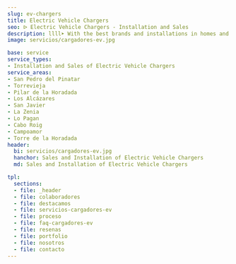 ```yaml
---
slug: ev-chargers
title: Electric Vehicle Chargers
seo: ᐅ Electric Vehicle Chargers - Installation and Sales
description: llll➤ With the best brands and installations in homes and community garages. ✅ Contact us for personalized advice and budgets.
image: servicios/cargadores-ev.jpg

base: service
service_types:
- Installation and Sales of Electric Vehicle Chargers
service_areas:
- San Pedro del Pinatar
- Torrevieja
- Pilar de la Horadada
- Los Alcázares
- San Javier
- La Zenia
- Lo Pagan
- Cabo Roig
- Campoamor
- Torre de la Horadada
header:
  bi: servicios/cargadores-ev.jpg
  hanchor: Sales and Installation of Electric Vehicle Chargers
  md: Sales and Installation of Electric Vehicle Chargers

tpl:
  sections:
  - file: _header
  - file: colaboradores
  - file: destacamos
  - file: servicios-cargadores-ev
  - file: proceso
  - file: faq-cargadores-ev
  - file: resenas
  - file: portfolio
  - file: nosotros
  - file: contacto
---
```


